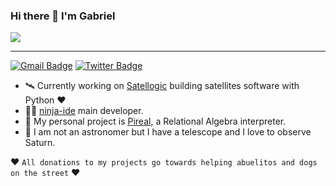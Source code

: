 ### Hi there 👋 I'm Gabriel

![](https://media.giphy.com/media/SVCSsoKU5v6ZJLk07n/giphy.gif)

----

[![Gmail Badge](https://img.shields.io/badge/-Gmail-c14438?style=flat-square&logo=Gmail&logoColor=white&link=mailto:acostadariogabriel@gmail.com)](mailto:acostadariogabriel@gmail.com)
[![Twitter Badge](https://img.shields.io/badge/-Twitter-1da1f2?style=flat-square&labelColor=1da1f2&logo=twitter&logoColor=white&link=https://www.twitter.com/_alfacentauri/)](https://www.twitter.com/_alfacentauri/)

- :artificial_satellite: Currently working on [Satellogic](https://satellogic.com) building satellites software with Python :heart:
- :man_technologist: [ninja-ide](http://ninja-ide.org) main developer.
- :school: My personal project is [Pireal](https://github.com/centaurialpha/pireal), a Relational Algebra interpreter.
- :telescope: I am not an astronomer but I have a telescope and I love to observe Saturn.

:heart: `All donations to my projects go towards helping abuelitos and dogs on the street` :heart:
